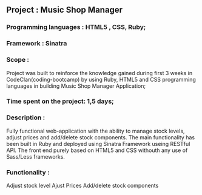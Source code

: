 ##   Project : Music Shop Manager
###  Programming languages : HTML5 , CSS, Ruby;
###  Framework : Sinatra

### Scope : 
Project was built to reinforce the knowledge gained during first 3 weeks in CodeClan(coding-bootcamp) by using Ruby, HTML5 and CSS programming languages in building Music Shop Manager Application;

### Time spent on the project: 1,5 days;


### Description : 
Fully functional web-application with the ability to manage stock levels, adjust prices and add/delete stock components. The main functionality has been built in Ruby and deployed using Sinatra Framework useing RESTful API. The front end purely based on HTML5 and CSS withouth any use of Sass/Less frameworks. 

### Functionality : 

  Adjust stock level 
  Ajust Prices 
  Add/delete stock components 
